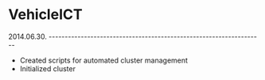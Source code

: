 VehicleICT
==========

2014.06.30. -------------------------------------------------------------------
* Created scripts for automated cluster management
* Initialized cluster
